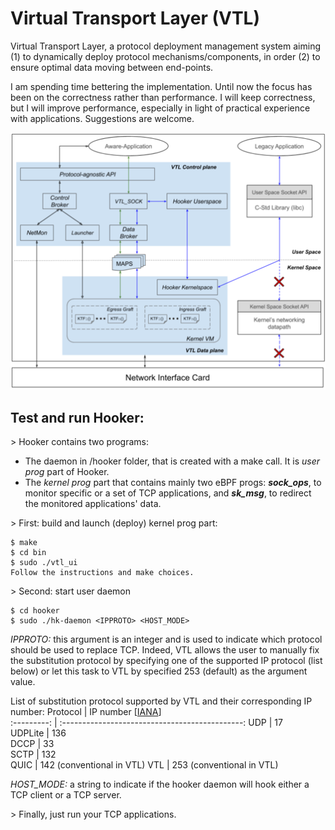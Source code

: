 Virtual Transport Layer (VTL)
===
Virtual Transport Layer, a protocol deployment management system aiming
(1) to dynamically deploy protocol mechanisms/components, in order
(2) to ensure optimal data moving between end-points.

I am spending time bettering the implementation. Until now the focus has been
on the correctness rather than performance. I will keep correctness, but I will
improve performance, especially in light of practical experience with
applications. Suggestions are welcome.

![](files/vtl.png)

Test and run  Hooker:
---
\> Hooker contains two programs:
* The daemon in /hooker folder, that is created with a make call. It is _user prog_ part of Hooker.
* The _kernel prog_ part that contains mainly two eBPF progs: _**sock_ops**_, to monitor specific 
or a set of TCP applications, and _**sk_msg**_, to redirect the monitored applications' data.

\> First: build and launch (deploy) kernel prog part:
```
$ make
$ cd bin
$ sudo ./vtl_ui
Follow the instructions and make choices.
```

\> Second: start user daemon
```
$ cd hooker 
$ sudo ./hk-daemon <IPPROTO> <HOST_MODE>
```

*IPPROTO:* this argument is an integer and is used to indicate which protocol should be used to replace TCP. 
	Indeed, VTL allows the user to manually fix the substitution protocol by specifying one of the supported IP 
	protocol (list below) or let this task to VTL by specified 253 (default) as the argument value.

List of substitution protocol supported by VTL and their corresponding IP number:
Protocol |    IP number [[IANA](https://bit.ly/3nehetj)]   
:---------: | :---------------------------------------------:
UDP    |             17            
UDPLite  |             136           
DCCP   |             33            
SCTP   |             132           
QUIC   | 142 (conventional in VTL) 
VTL    | 253 (conventional in VTL) 

*HOST_MODE:* a string to indicate if the hooker daemon will hook either a TCP client or a TCP server.


\> Finally, just run your TCP applications.